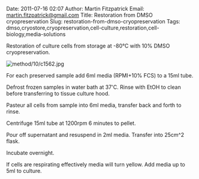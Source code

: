 Date: 2011-07-16 02:07
Author: Martin Fitzpatrick
Email: martin.fitzpatrick@gmail.com
Title: Restoration from DMSO cryopreservation
Slug: restoration-from-dmso-cryopreservation
Tags: dmso,cryostore,cryopreservation,cell-culture,restoration,cell-biology,media-solutions

Restoration of culture cells from storage at -80°C with 10% DMSO cryopreservation.


![method/10/c1562.jpg](/static/images/method/10/c1562.jpg)








For each preserved sample add 6ml media (RPMI+10% FCS) to a 15ml tube.



Defrost frozen samples in water bath at 37'C. Rinse with EtOH to clean before transferring to tissue culture hood.



Pasteur all cells from sample into 6ml media, transfer back and forth to rinse.



Centrifuge 15ml tube at 1200rpm 6 minutes to pellet.



Pour off supernatant and resuspend in 2ml media. Transfer into 25cm^2 flask.



Incubate overnight.



If cells are respirating effectively media will turn yellow. Add media up to 5ml to culture.







